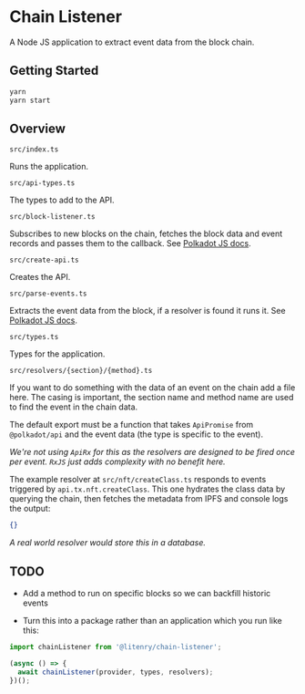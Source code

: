 # Chain Listener

A Node JS application to extract event data from the block chain.

## Getting Started

```sh
yarn
yarn start
```

## Overview

`src/index.ts`

Runs the application.

`src/api-types.ts`

The types to add to the API.

`src/block-listener.ts`

Subscribes to new blocks on the chain, fetches the block data and event records and passes them to the callback. See [Polkadot JS docs](https://polkadot.js.org/docs/api/examples/promise/listen-to-blocks).

`src/create-api.ts`

Creates the API.

`src/parse-events.ts`

Extracts the event data from the block, if a resolver is found it runs it. See [Polkadot JS docs](https://polkadot.js.org/docs/api/cookbook/blocks).

`src/types.ts`

Types for the application.

`src/resolvers/{section}/{method}.ts`

If you want to do something with the data of an event on the chain add a file here. The casing is important, the section name and method name are used to find the event in the chain data.

The default export must be a function that takes `ApiPromise` from `@polkadot/api` and the event data (the type is specific to the event).

_We're not using `ApiRx` for this as the resolvers are designed to be fired once per event. `RxJS` just adds complexity with no benefit here._

The example resolver at `src/nft/createClass.ts` responds to events triggered by `api.tx.nft.createClass`. This one hydrates the class data by querying the chain, then fetches the metadata from IPFS and console logs the output:

```json
{}
```

_A real world resolver would store this in a database._

## TODO

- Add a method to run on specific blocks so we can backfill historic events

- Turn this into a package rather than an application which you run like this:

```js
import chainListener from '@litenry/chain-listener';

(async () => {
  await chainListener(provider, types, resolvers);
})();
```
